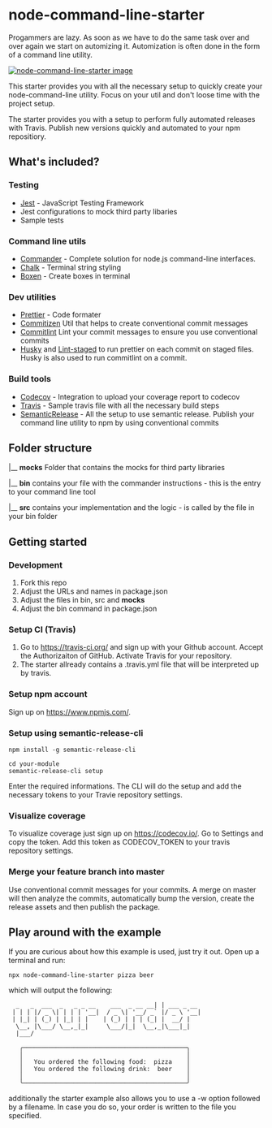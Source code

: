 # node-command-line-starter
Progammers are lazy. As soon as we have to do the same task over and over again we start on automizing it.
Automization is often done in the form of a command line utility.

[![node-command-line-starter image](https://i.ibb.co/VjzD8bF/nodecommandlinestarter-project-setup-5c7a49.jpg)](https://imgbb.com/)

This starter provides you with all the necessary setup to quickly create your node-command-line utility. Focus on your util and don't loose time with
the project setup.

The starter provides you with a setup to perform fully automated releases with Travis. Publish new versions quickly and automated to your npm repositiory.

## What's included?

### Testing
- [Jest](https://jestjs.io/) - JavaScript Testing Framework
- Jest configurations to mock third party libaries
- Sample tests

### Command line utils
- [Commander](https://github.com/tj/commander.js) - Complete solution for node.js command-line interfaces.
- [Chalk](https://github.com/chalk/chalk) - Terminal string styling
- [Boxen](https://github.com/sindresorhus/boxen#readme) - Create boxes in terminal

### Dev utilities
- [Prettier](https://prettier.io/) - Code formater
- [Commitizen](https://github.com/commitizen/cz-cli) Util that helps to create conventional commit messages
- [Commitlint](https://github.com/conventional-changelog/commitlint) Lint your commit messages to ensure you use conventional commits
- [Husky](https://github.com/typicode/husky) and [Lint-staged](https://github.com/okonet/lint-staged) to run prettier on each commit on staged files. Husky is also used to run commitlint on a commit.

### Build tools
- [Codecov](https://codecov.io/) - Integration to upload your coverage report to codecov
- [Travis](https://travis-ci.org/) - Sample travis file with all the necessary build steps
- [SemanticRelease](https://github.com/semantic-release/semantic-release) - All the setup to use semantic release. Publish your command line utility to npm by using conventional commits

## Folder structure

|__ **__mocks__** Folder that contains the mocks for third party libraries

|__ **bin** contains your file with the commander instructions - this is the entry to your command line tool

|__ **src** contains your implementation and the logic - is called by the file in your bin folder

## Getting started

### Development
1. Fork this repo
2. Adjust the URLs and names in package.json
3. Adjust the files in bin, src and __mocks__
4. Adjust the bin command in package.json

### Setup CI (Travis)
1. Go to https://travis-ci.org/ and sign up with your Github account. Accept the Authorizaiton of GitHub. Activate Travis for your repository.
2. The starter allready contains a .travis.yml file that will be interpreted up by travis.

### Setup npm account
Sign up on https://www.npmjs.com/.

### Setup using semantic-release-cli
```
npm install -g semantic-release-cli

cd your-module
semantic-release-cli setup
```
Enter the required informations. The CLI will do the setup and add the necessary tokens to your Travie repository settings.

### Visualize coverage
To visualize coverage just sign up on https://codecov.io/.
Go to Settings and copy the token. Add this token as CODECOV_TOKEN to your travis repository settings.

### Merge your feature branch into master
Use conventional commit messages for your commits. A merge on master
will then analyze the commits, automatically bump the version, create
the release assets and then publish the package.

## Play around with the example
If you are curious about how this example is used, just try it out. Open up a terminal
and run:
```
npx node-command-line-starter pizza beer
```
which will output the following:
```                    _
  _   _  ___  _   _ _ __    ___  _ __ __| | ___ _ __
 | | | |/ _ \| | | | '__|  / _ \| '__/ _` |/ _ \ '__|
 | |_| | (_) | |_| | |    | (_) | | | (_| |  __/ |
  \__, |\___/ \__,_|_|     \___/|_|  \__,_|\___|_|
  |___/

   ╭─────────────────────────────────────────────╮
   │                                             │
   │   You ordered the following food:  pizza    │
   │   You ordered the following drink:  beer    │
   │                                             │
   ╰─────────────────────────────────────────────╯
```
additionally the starter example also allows you to use a -w option followed
by a filename. In case you do so, your order is written to the file you specified.






